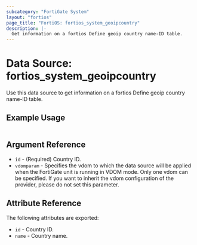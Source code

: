 ```yaml
---
subcategory: "FortiGate System"
layout: "fortios"
page_title: "FortiOS: fortios_system_geoipcountry"
description: |-
  Get information on a fortios Define geoip country name-ID table.
---
```


# Data Source: fortios_system_geoipcountry
Use this data source to get information on a fortios Define geoip country name-ID table.


## Example Usage

```hcl

```

## Argument Reference

* `id` - (Required) Country ID.
* `vdomparam` - Specifies the vdom to which the data source will be applied when the FortiGate unit is running in VDOM mode. Only one vdom can be specified. If you want to inherit the vdom configuration of the provider, please do not set this parameter.

## Attribute Reference

The following attributes are exported:

* `id` - Country ID.
* `name` - Country name.
